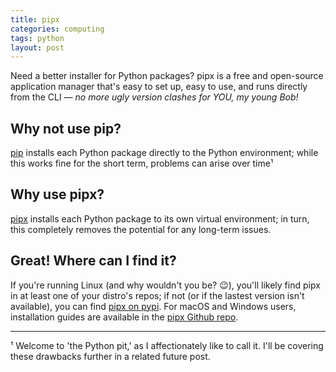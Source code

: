 ```yaml
---
title: pipx
categories: computing
tags: python
layout: post
---
```


Need a better installer for Python packages? pipx is a free and open-source application manager that's easy to set up, easy to use, and runs directly from the CLI — _no more ugly version clashes for YOU, my young Bob!_

<h2>Why not use pip?</h2>

[pip](https://pip.pypa.io/en/stable/) installs each Python package directly to the Python environment; while this works fine for the short term, problems can arise over time¹ 

<h2>Why use pipx?</h2>

[pipx](https://pypa.github.io/pipx/) installs each Python package to its own virtual environment; in turn, this completely removes the potential for any long-term issues. 

<h2>Great! Where can I find it?</h2>

If you're running Linux (and why wouldn't you be? 😉), you'll likely find pipx in at least one of your distro's repos; if not (or if the lastest version isn't available), you can find [pipx on pypi](https://pypi.org/project/pipx/). For macOS and Windows users, installation guides are available in the [pipx Github repo](https://github.com/pypa/pipx).

---

¹ Welcome to 'the Python pit,' as I affectionately like to call it. I'll be covering these drawbacks further in a related future post.



